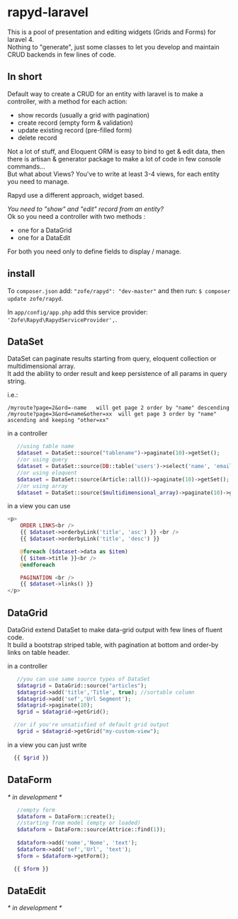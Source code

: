 rapyd-laravel
=============

This is a pool of presentation and editing widgets (Grids and Forms) for laravel 4.  
Nothing to "generate", just some classes to let you develop and maintain CRUD backends in few lines of code.

## In short

Default way to create a CRUD for an entity with laravel  is to make a controller, with a method for each action:

- show records (usually a grid with pagination)
- create record (empty form & validation)
- update existing record (pre-filled form)
- delete record
 
Not a lot of stuff, and Eloquent ORM is easy to bind to get & edit data, then there is artisan & generator package to make a lot of code in few console commands...   
But what about Views? You've to write at least 3-4 views, for each entity you need to manage.

Rapyd use a different approach, widget based.  

_You need to "show" and "edit" record from an entity?_  
Ok so you need a controller with two methods :
- one for a DataGrid 
- one for a DataEdit

For both  you need only to define fields to display / manage.


## install 


To `composer.json` add: `"zofe/rapyd": "dev-master"` 
and then run: `$ composer update zofe/rapyd`.

In `app/config/app.php` add this service provider: `'Zofe\Rapyd\RapydServiceProvider',`.

## DataSet

DataSet can paginate results starting from query, eloquent collection or multidimensional array.  
It add the ability to order result and keep persistence of all params in query string.

i.e.:
```
/myroute?page=2&ord=-name   will get page 2 order by "name" descending
/myroute?page=3&ord=name&other=xx  will get page 3 order by "name" ascending and keeping "other=xx"
```

in a controller 

```php
   //using table name
   $dataset = DataSet::source("tablename")->paginate(10)->getSet();
   //or using query
   $dataset = DataSet::source(DB::table('users')->select('name', 'email'))->paginate(10)->getSet();
   //or using eloquent
   $dataset = DataSet::source(Article::all())->paginate(10)->getSet();
   //or using array
   $dataset = DataSet::source($multidimensional_array)->paginate(10)->getSet();
```

in a view you can use

```php
<p>
    ORDER LINKS<br />
    {{ $dataset->orderbyLink('title', 'asc') }} <br />
    {{ $dataset->orderbyLink('title', 'desc') }}

    @foreach ($dataset->data as $item)
    {{ $item->title }}<br />
    @endforeach

    PAGINATION <br />
    {{ $dataset->links() }}    
</p>
```



## DataGrid

DataGrid extend DataSet to make data-grid output with few lines of fluent code.  
It build a bootstrap striped table, with pagination at bottom and order-by links on table header.
  
in a controller 

```php
   //you can use same source types of DataSet 
   $datagrid = DataGrid::source("articles");
   $datagrid->add('title','Title', true); //sortable column
   $datagrid->add('sef','Url Segment');
   $datagrid->paginate(10);
   $grid = $datagrid->getGrid();

  //or if you're unsatisfied of default grid output
   $grid = $datagrid->getGrid("my-custom-view"); 

```

in a view you can just write

```php
  {{ $grid }}
```

## DataForm

 _* in development *_
 

```php
   //empty form
   $dataform = DataForm::create();
   //starting from model (empty or loaded)
   $dataform = DataForm::source(Attrice::find(1));
   
   $dataform->add('nome','Nome', 'text');
   $dataform->add('sef','Url', 'text');
   $form = $dataform->getForm();

```

```php
  {{ $form }}
```

## DataEdit

 _* in development *_
 

